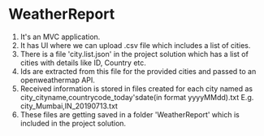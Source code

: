 # WeatherReport

1. It's an MVC application. 
2. It has UI where we can upload .csv file which includes a list of cities.
3. There is a file 'city.list.json' in the project solution which has a list of cities with details like ID, Country etc.
4. Ids are extracted from this file for the provided cities and passed to an openweathermap API.
5. Received information is stored in files created for each city named as city_cityname,countrycode_today'sdate(in format yyyyMMdd).txt
   E.g. city_Mumbai,IN_20190713.txt
6. These files are getting saved in a folder 'WeatherReport' which is included in the project solution.
